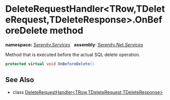 # DeleteRequestHandler&lt;TRow,TDeleteRequest,TDeleteResponse&gt;.OnBeforeDelete method
**namespace:** *[Serenity.Services](../../README.md#serenity.services-namespace)*   **assembly**: *[Serenity.Net.Services](../../README.md)*

Method that is executed before the actual SQL delete operation.

```csharp
protected virtual void OnBeforeDelete()
```

## See Also

* class [DeleteRequestHandler&lt;TRow,TDeleteRequest,TDeleteResponse&gt;](../DeleteRequestHandler-3.md)